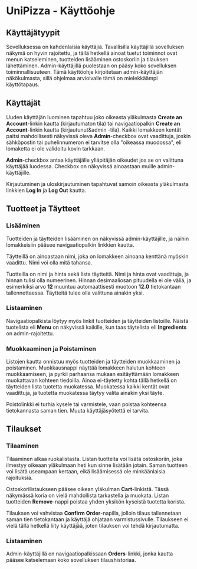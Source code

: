 # UniPizza - Käyttöohje

## Käyttäjätyypit

Sovelluksessa on kahdenlaisia käyttäjiä. Tavallisilla käyttäjillä sovelluksen näkymä on hyvin rajoitettu, ja tällä hetkellä ainoat tuetut toiminnot ovat menun katseleminen, tuotteiden lisääminen ostoskoriin ja tilauksen lähettäminen. Admin-käyttäjillä puolestaan on pääsy koko sovelluksen toiminnallisuuteen. Tämä käyttöohje kirjoitetaan admin-käyttäjän näkökulmasta, sillä ohjelmaa arvioivalle tämä on mielekkäämpi käyttötapaus.

## Käyttäjät

Uuden käyttäjän luominen tapahtuu joko oikeasta yläkulmasta **Create an Account**-linkin kautta (kirjautumaton tila) tai navigaatiopalkin **Create an Account**-linkin kautta (kirjautunut&admin -tila). Kaikki lomakkeen kentät paitsi mahdollisesti näkyvissä oleva **Admin**-checkbox ovat vaadittuja, joskin sähköpostin tai puhelinnumeron ei tarvitse olla "oikeassa muodossa", eli lomaketta ei ole validoitu kovin tarkkaan.

**Admin**-checkbox antaa käyttäjälle ylläpitäjän oikeudet jos se on valittuna käyttäjää luodessa. Checkbox on näkyvissä ainoastaan muille admin-käyttäjille.

Kirjautuminen ja uloskirjautuminen tapahtuvat samoin oikeasta yläkulmasta linkkien **Log In** ja **Log Out** kautta.

## Tuotteet ja Täytteet

### Lisääminen

Tuotteiden ja täytteiden lisääminen on näkyvissä admin-käyttäjille, ja näihin lomakkeisiin pääsee navigaatiopalkin linkkien kautta.

Täytteillä on ainoastaan nimi, joka on lomakkeen ainoana kenttänä myöskin vaadittu. Nimi voi olla mitä tahansa.

Tuotteilla on nimi ja hinta sekä lista täytteitä. Nimi ja hinta ovat vaadittuja, ja hinnan tulisi olla numeerinen. Hinnan desimaaliosan pituudella ei ole väliä, ja esimerkiksi arvo **12** muuntuu automaattisesti muotoon **12.0** tietokantaan tallennettaessa. Täytteitä tulee olla valittuna ainakin yksi.

### Listaaminen

Navigaatiopalkista löytyy myös linkit tuotteiden ja täytteiden listoille. Näistä tuotelista eli **Menu** on näkyvissä kaikille, kun taas täytelista eli **Ingredients** on admin-rajoitettu.

### Muokkaaminen ja Poistaminen

Listojen kautta onnistuu myös tuotteiden ja täytteiden muokkaaminen ja poistaminen. Muokkausnappi näyttää lomakkeen halutun kohteen muokkaamiseen, ja pyrkii parhaansa mukaan esitäyttämään lomakkeen muokattavan kohteen tiedoilla. Ainoa ei-täytetty kohta tällä hetkellä on täytteiden lista tuotetta muokatessa. Muokatessa kaikki kentät ovat vaadittuja, ja tuotetta muokatessa täytyy valita ainakin yksi täyte.

Poistolinkki ei turhia kysele tai varmistele, vaan poistaa kohteensa tietokannasta saman tien. Muuta käyttäjäsyötettä ei tarvita.

## Tilaukset

### Tilaaminen

Tilaaminen alkaa ruokalistasta. Listan tuotteita voi lisätä ostoskoriin, joka ilmestyy oikeaan yläkulmaan heti kun sinne lisätään jotain. Saman tuotteen voi lisätä useampaan kertaan, eikä lisäämisessä ole minkäänlaisia rajoituksia.

Ostoskorilistaukseen pääsee oikean yläkulman **Cart**-linkistä. Tässä näkymässä koria on vielä mahdollista tarkastella ja muokata. Listan tuotteiden **Remove**-nappi poistaa yhden yksikön kyseistä tuotetta korista.

Tilauksen voi vahvistaa **Confirm Order**-napilla, jolloin tilaus tallennetaan saman tien tietokantaan ja käyttäjä ohjataan varmistussivulle. Tilaukseen ei vielä tällä hetkellä liity käyttäjää, joten tilauksen voi tehdä kirjautumatta.

### Listaaminen

Admin-käyttäjillä on navigaatiopalkissaan **Orders**-linkki, jonka kautta pääsee katselemaan koko sovelluksen tilaushistoriaa.